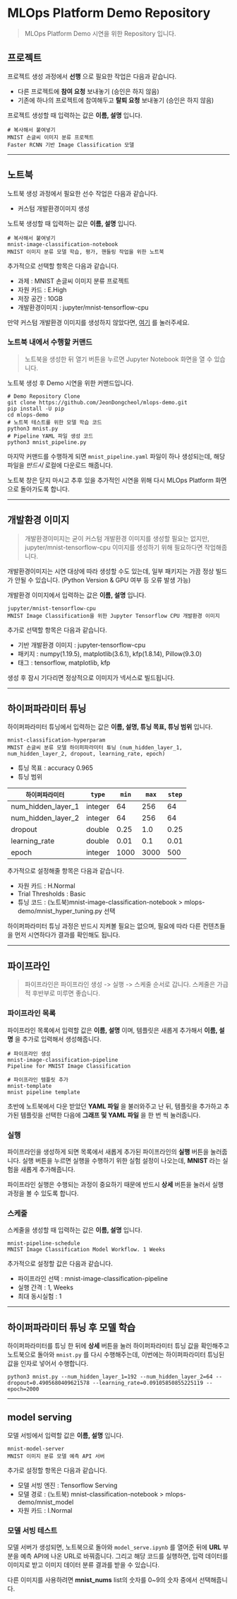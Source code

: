 # MLOps Platform Demo Repository
> MLOps Platform Demo 시연을 위한 Repository 입니다.

## 프로젝트

프로젝트 생성 과정에서 __선행__ 으로 필요한 작업은 다음과 같습니다.
- 다른 프로젝트에 __참여 요청__ 보내놓기 (승인은 하지 않음)
- 기존에 하나의 프로젝트에 참여해두고 __탈퇴 요청__ 보내놓기 (승인은 하지 않음)

프로젝트 생성할 때 입력하는 값은 __이름, 설명__ 입니다.

```
# 복사해서 붙여넣기
MNIST 손글씨 이미지 분류 프로젝트
Faster RCNN 기반 Image Classification 모델
```

-------------------

## 노트북

노트북 생성 과정에서 필요한 선수 작업은 다음과 같습니다.
- 커스텀 개발환경이미지 생성

노트북 생성할 때 입력하는 값은 __이름, 설명__ 입니다.

```
# 복사해서 붙여넣기
mnist-image-classification-notebook
MNIST 이미지 분류 모델 학습, 평가, 핸들링 작업을 위한 노트북
```

추가적으로 선택할 항목은 다음과 같습니다.
- 과제 : MNIST 손글씨 이미지 분류 프로젝트
- 자원 카드 : E.High
- 저장 공간 : 10GB
- 개발환경이미지 : jupyter/mnist-tensorflow-cpu

만약 커스텀 개발환경 이미지를 생성하지 않았다면, [여기]() 를 눌러주세요.

### 노트북 내에서 수행할 커맨드
> 노트북을 생성한 뒤 열기 버튼을 누르면 Jupyter Notebook 화면을 열 수 있습니다.

노트북 생성 후 Demo 시연을 위한 커맨드입니다.

```shell
# Demo Repository Clone
git clone https://github.com/JeonDongcheol/mlops-demo.git
pip install -U pip
cd mlops-demo
# 노트북 테스트를 위한 모델 학습 코드
python3 mnist.py
# Pipeline YAML 파일 생성 코드
python3 mnist_pipeline.py
```

마지막 커맨드를 수행하게 되면 ```mnist_pipeline.yaml``` 파일이 하나 생성되는데, 해당 파일을 _반드시_ 로컬에 다운로드 해줍니다.

노트북 창은 닫지 마시고 추후 있을 추가적인 시연을 위해 다시 MLOps Platform 화면으로 돌아가도록 합니다.

-------------------

## 개발환경 이미지
> 개발환경이미지는 굳이 커스텀 개발환경 이미지를 생성할 필요는 없지만, jupyter/mnist-tensorflow-cpu 이미지를 생성하기 위해 필요하다면 작업해줍니다.

개발환경이미지는 시연 대상에 따라 생성할 수도 있는데, 일부 패키지는 가끔 정상 빌드가 안될 수 있습니다. (Python Version & GPU 여부 등 오류 발생 가능)

개발환경 이미지에서 입력하는 값은 __이름, 설명__ 입니다.

```
jupyter/mnist-tensorflow-cpu
MNIST Image Classification을 위한 Jupyter Tensorflow CPU 개발환경 이미지
```

추가로 선택할 항목은 다음과 같습니다.

- 기반 개발환경 이미지 : jupyter-tensorflow-cpu
- 패키지 : numpy(1.19.5), matplotlib(3.6.1), kfp(1.8.14), Pillow(9.3.0)
- 태그 : tensorflow, matplotlib, kfp

생성 후 잠시 기다리면 정상적으로 이미지가 넥서스로 빌드됩니다.

-------------------

## 하이퍼파라미터 튜닝

하이퍼파라미터 튜닝에서 입력하는 값은 __이름, 설명, 튜닝 목표, 튜닝 범위__ 입니다.

```
mnist-classification-hyperparam
MNIST 손글씨 분류 모델 하이퍼파라미터 튜닝 (num_hidden_layer_1, num_hidden_layer_2, dropout, learning_rate, epoch)
```

- 튜닝 목표 : accuracy 0.965
- 튜닝 범위

| `하이퍼파라미터`    | `type`   | `min` | `max`  | `step` |
|--------------------|--------|------|------|----|
| num_hidden_layer_1 | integer | 64   | 256  |64|
| num_hidden_layer_2 | integer | 64   | 256  |64|
| dropout | double | 0.25 | 1.0  | 0.25 |
| learning_rate | double | 0.01 | 0.1  | 0.01 |
| epoch | integer | 1000  | 3000 |500|

추가적으로 설정해줄 항목은 다음과 같습니다.

- 자원 카드 : H.Normal
- Trial Thresholds : Basic
- 튜닝 코드 : (노트북)mnist-image-classification-notebook > mlops-demo/mnist_hyper_tuning.py 선택

하이퍼파라미터 튜닝 과정은 반드시 지켜볼 필요는 없으며, 필요에 따라 다른 컨텐츠들을 먼저 시연하다가 결과를 확인해도 됩니다.

-------------------------------

## 파이프라인
> 파이프라인은 파이프라인 생성 -> 실행 -> 스케줄 순서로 갑니다. 스케줄은 가급적 후반부로 미루면 좋습니다.

### 파이프라인 목록

파이프라인 목록에서 입력할 값은 __이름, 설명__ 이며, 템플릿은 새롭게 추가해서 __이름, 설명__ 을 추가로 입력해서 생성해줍니다.

```
# 파이프라인 생성
mnist-image-classification-pipeline
Pipeline for MNIST Image Classification

# 파이프라인 템플릿 추가
mnist-template
mnist pipeline template
```

초반에 노트북에서 다운 받았던 __YAML 파일__ 을 불러와주고 난 뒤, 템플릿을 추가하고 추가된 템플릿을 선택한 다음에 __그래프 및 YAML 파일__ 을 한 번 씩 눌러줍니다.

### 실행

파이프라인을 생성하게 되면 목록에서 새롭게 추가된 파이프라인의 __실행__ 버튼을 눌러줍니다. 실행 버튼을 누르면 실행을 수행하기 위한 실험 설정이 나오는데, __MNIST__ 라는 실험을 새롭게 추가해줍니다.

파이프라인 실행은 수행되는 과정이 중요하기 때문에 반드시 __상세__ 버튼을 눌러서 실행 과정을 볼 수 있도록 합니다.

### 스케줄

스케줄을 생성할 때 입력하는 값은 __이름, 설명__ 입니다.

```
mnist-pipeline-schedule
MNIST Image Classification Model Workflow. 1 Weeks
```

추가적으로 설정할 값은 다음과 같습니다.

- 파이프라인 선택 : mnist-image-classification-pipeline
- 실행 간격 : 1, Weeks
- 최대 동시실험 : 1

-----------

## 하이퍼파라미터 튜닝 후 모델 학습

하이퍼파라미터를 튜닝 한 뒤에 __상세__ 버튼을 눌러 하이퍼파라미터 튜닝 값을 확인해주고 노트북으로 돌아와 ```mnist.py``` 를 다시 수행해주는데, 이번에는 하이퍼파라미터 튜닝된 값을 인자로 넣어서 수행합니다.

```
python3 mnist.py --num_hidden_layer_1=192 --num_hidden_layer_2=64 --dropout=0.4905680409621578 --learning_rate=0.09105850855225119 --epoch=2000
```

----------

## model serving

모델 서빙에서 입력할 값은 __이름, 설명__ 입니다.

```
mnist-model-server
MNIST 이미지 분류 모델 예측 API 서버
```

추가로 설정할 항목은 다음과 같습니다.

- 모델 서빙 엔진 : Tensorflow Serving
- 모델 경로 : (노트북) mnist-classification-notebook > mlops-demo/mnist_model
- 자원 카드 : I.Normal

### 모델 서빙 테스트

모델 서버가 생성되면, 노트북으로 돌아와 ```model_serve.ipynb``` 를 열어준 뒤에 __URL__ 부분을 예측 API에 나온 URL로 바꿔줍니다. 그리고 해당 코드를 실행하면, 입력 데이터를 이미지로 받고 이미지 데이터 분류 결과를 받을 수 있습니다.
   
다른 이미지를 사용하려면 __mnist_nums__ list의 숫자를 0~9의 숫자 중에서 선택해줍니다.
